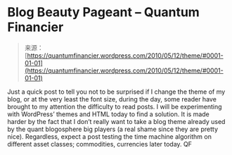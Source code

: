<!--yml
category: 未分类
date: 2024-05-18 14:05:17
-->

# Blog Beauty Pageant – Quantum Financier

> 来源：[https://quantumfinancier.wordpress.com/2010/05/12/theme/#0001-01-01](https://quantumfinancier.wordpress.com/2010/05/12/theme/#0001-01-01)

Just a quick post to tell you not to be surprised if I change the theme of my blog, or at the very least the font size, during the day, some reader have brought to my attention the difficulty to read posts. I will be experimenting with WordPress’ themes and HTML today to find a solution. It is made harder by the fact that I don’t really want to take a blog theme already used by the quant blogosphere big players (a real shame since they are pretty nice). Regardless, expect a post testing the time machine algorithm on different asset classes; commodities, currencies later today.
QF